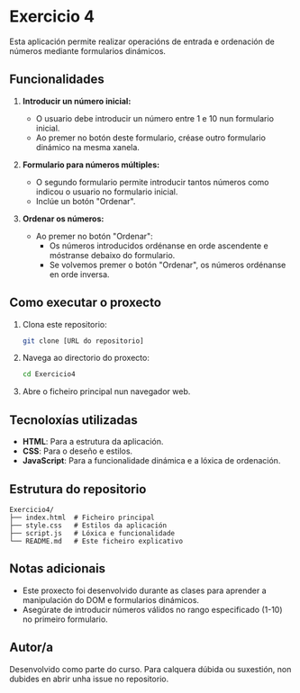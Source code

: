 # Exercicio 4

Esta aplicación permite realizar operacións de entrada e ordenación de números mediante formularios dinámicos.

## Funcionalidades

1. **Introducir un número inicial:**
   - O usuario debe introducir un número entre 1 e 10 nun formulario inicial.
   - Ao premer no botón deste formulario, créase outro formulario dinámico na mesma xanela.

2. **Formulario para números múltiples:**
   - O segundo formulario permite introducir tantos números como indicou o usuario no formulario inicial.
   - Inclúe un botón "Ordenar".

3. **Ordenar os números:**
   - Ao premer no botón "Ordenar":
     - Os números introducidos ordénanse en orde ascendente e móstranse debaixo do formulario.
     - Se volvemos premer o botón "Ordenar", os números ordénanse en orde inversa.

## Como executar o proxecto

1. Clona este repositorio:
   ```bash
   git clone [URL do repositorio]
   ```

2. Navega ao directorio do proxecto:
   ```bash
   cd Exercicio4
   ```

3. Abre o ficheiro principal nun navegador web.

## Tecnoloxías utilizadas

- **HTML**: Para a estrutura da aplicación.
- **CSS**: Para o deseño e estilos.
- **JavaScript**: Para a funcionalidade dinámica e a lóxica de ordenación.

## Estrutura do repositorio

```
Exercicio4/
├── index.html  # Ficheiro principal
├── style.css   # Estilos da aplicación
├── script.js   # Lóxica e funcionalidade
└── README.md   # Este ficheiro explicativo
```

## Notas adicionais

- Este proxecto foi desenvolvido durante as clases para aprender a manipulación do DOM e formularios dinámicos.
- Asegúrate de introducir números válidos no rango especificado (1-10) no primeiro formulario.

## Autor/a

Desenvolvido como parte do curso. Para calquera dúbida ou suxestión, non dubides en abrir unha issue no repositorio.
